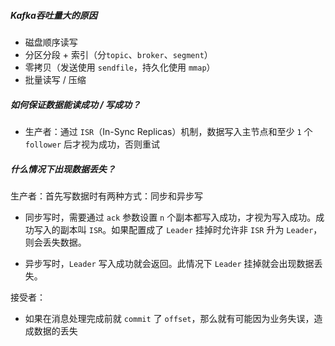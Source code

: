 ##### Kafka吞吐量大的原因

- 磁盘顺序读写
- 分区分段 + 索引（分`topic`、`broker`、`segment`）
- 零拷贝（发送使用 `sendfile`，持久化使用 `mmap`）
- 批量读写 / 压缩



##### 如何保证数据能读成功 / 写成功？

- 生产者：通过 `ISR`（In-Sync Replicas）机制，数据写入主节点和至少 `1` 个 `follower` 后才视为成功，否则重试



##### 什么情况下出现数据丢失？

生产者：首先写数据时有两种方式：同步和异步写

- 同步写时，需要通过 `ack` 参数设置 `n` 个副本都写入成功，才视为写入成功。成功写入的副本叫 `ISR`。如果配置成了 `Leader` 挂掉时允许非 `ISR` 升为 `Leader`，则会丢失数据。

- 异步写时，`Leader` 写入成功就会返回。此情况下 `Leader` 挂掉就会出现数据丢失。

接受者：

- 如果在消息处理完成前就 `commit` 了 `offset`，那么就有可能因为业务失误，造成数据的丢失

